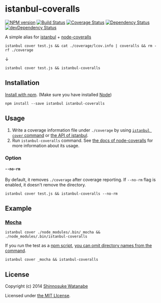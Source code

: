 # istanbul-coveralls 

[![NPM version](https://badge.fury.io/js/istanbul-coveralls.svg)](https://www.npmjs.org/package/istanbul-coveralls)
[![Build Status](https://travis-ci.org/shinnn/istanbul-coveralls.svg?branch=master)](https://travis-ci.org/shinnn/istanbul-coveralls)
[![Coverage Status](https://img.shields.io/coveralls/shinnn/istanbul-coveralls.svg)](https://coveralls.io/r/shinnn/istanbul-coveralls?branch=master)
[![Dependency Status](https://david-dm.org/shinnn/istanbul-coveralls.svg)](https://david-dm.org/shinnn/istanbul-coveralls)
[![devDependency Status](https://david-dm.org/shinnn/istanbul-coveralls/dev-status.svg)](https://david-dm.org/shinnn/istanbul-coveralls#info=devDependencies)

A simple alias for [istanbul](https://github.com/gotwarlost/istanbul) + [node-coveralls](https://github.com/cainus/node-coveralls)

```
istanbul cover test.js && cat ./coverage/lcov.info | coveralls && rm -rf ./coverage
```

↓

```
istanbul cover test.js && istanbul-coveralls
```

## Installation

[Install with npm](https://www.npmjs.org/doc/cli/npm-install.html). (Make sure you have installed [Node](http://nodejs.org/))

```
npm install --save istanbul istanbul-coveralls
```

## Usage

1. Write a coverage information file under `./coverage` by using [`istanbul cover` command](https://github.com/gotwarlost/istanbul#the-cover-command) or [the API of istanbul](https://github.com/gotwarlost/istanbul#api).
2. Run `istanbul-coveralls` command. See [the docs of node-coveralls](https://github.com/cainus/node-coveralls#usage) for more information about its usage.

### Option

#### `--no-rm`

By default, it removes `./coverage` after coverage reporting. If `--no-rm` flag is enabled, it doesn't remove the directory.

```
istanbul cover test.js && istanbul-coveralls --no-rm
```

## Example

### [Mocha](http://visionmedia.github.io/mocha/)

```
istanbul cover ./node_modules/.bin/_mocha && ./node_modules/.bin/istanbul-coveralls
```

If you run the test as a [npm script](https://www.npmjs.org/doc/misc/npm-scripts.html), [you can omit directory names from the command](https://www.npmjs.org/doc/misc/npm-scripts.html#path).

```
istanbul cover _mocha && istanbul-coveralls
```

## License

Copyright (c) 2014 [Shinnosuke Watanabe](https://github.com/shinnn)

Licensed under [the MIT LIcense](./LICENSE).
